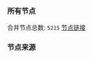 ### 所有节点
合并节点总数: `5215`
[节点链接](https://github.com/rzhy1/33/raw/master/sub/sub_merge_base64.txt)

### 节点来源
